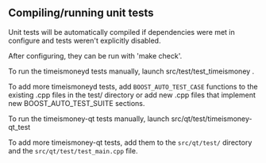Compiling/running unit tests
----------------------------

Unit tests will be automatically compiled if dependencies were met in configure
and tests weren't explicitly disabled.

After configuring, they can be run with 'make check'.

To run the timeismoneyd tests manually, launch src/test/test_timeismoney .

To add more timeismoneyd tests, add `BOOST_AUTO_TEST_CASE` functions to the existing
.cpp files in the test/ directory or add new .cpp files that
implement new BOOST_AUTO_TEST_SUITE sections.

To run the timeismoney-qt tests manually, launch src/qt/test/timeismoney-qt_test

To add more timeismoney-qt tests, add them to the `src/qt/test/` directory and
the `src/qt/test/test_main.cpp` file.